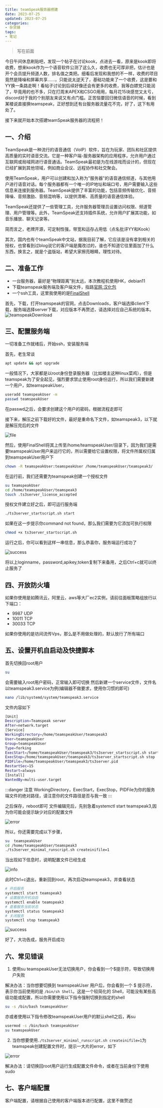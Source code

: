 ```yaml
---
title: teamSpeak服务器搭建
date: 2023-07-25
updated: 2023-07-25
categories:
- 杂货铺
tags:
- 笔记
---
```



>  写在前面


今日午间休息刷贴吧，发现一个帖子在讨论kook，点进去一看，原来是kook即将收费，想来kook作为一个语音软件公测了这么久，收费也无可厚非把，估计也是开个会员提升频道人数，排名值之类把。细看后发现和我想的不一样，收费的项目竟然是降噪和屏幕共享......，只能说太逆天了，基础功能来了一个收费，这是要和YY换一条路走啊！看帖子讨论到后续好像还会有更多的收费，我等白嫖党只能润了，毕竟用的也不多，只在打周末APEX和CSGO用用，每月花15块感觉又太亏，discord对于我的个别朋友来说又有点门槛。正苦恼要回归微信语音的时候，看到某楼说直接换teamspeak，正好想到还有台服务器流量花不完，好了，这下有用处了。

<!-- more -->

接下来就开始本次搭建teamSpeak服务器的流程把！

## 一、介绍

TeamSpeak是一种流行的语音通信（VoIP）软件，旨在为玩家、团队和社区提供高质量的实时语音交流。它是一种客户端-服务器架构的应用程序，允许用户通过互联网或局域网进行语音通话。TeamSpeak最初是为在线游戏而设计的，但现在已经扩展到其他领域，例如商业会议、远程协作和社交聚会。

使用TeamSpeak，用户可以创建和加入称为"服务器"的语音通信频道，与其他用户进行语音对话。每个服务器都有一个唯一的IP地址和端口号，用户需要输入这些信息来连接到服务器。TeamSpeak提供了丰富的功能，包括音频传输优化、音频降噪、音频激励、音频混响等，以提供清晰、高质量的语音通信体验。

TeamSpeak还提供了一些管理工具，允许服务器管理员设置访问权限、频道管理、用户管理等。此外，TeamSpeak还支持插件系统，允许用户扩展其功能，如音乐播放、聊天记录等。

简而言之，老牌开源，可定制性强，带宽和运存占用低（点名批评YY和Kook）

其次，国内也有个teamSpeak中文站，据我目前了解，它应该是没有拿到相关的授权，也曾看到过blog说它的客户端是魔改过的，谁也不知道它往里面加了什么东西，换言之，就是个盗版站，希望大家擦亮眼睛，理性对待。

## 二、准备工作

- 一台服务器，最好是“物理距离”别太远，本次教程机使用HK，debian11
- 下载teamspeak服务端及客户端文件，指路[官网](https://www.teamspeak.com/en/),[汉化包](https://github.com/VigorousPro/TS3-Translation_zh-CN/)
- 一个ssh工具，这里我使用的是[FinalShell](https://www.hostbuf.com/t/988.html)

首先，下载，打开teamspeak的官网，点击Downloads，客户端选择client下载，服务端选择server下载，对应版本不再赘述，请选择对应自己系统的版本。
![teamspeakDownload](https://lateautumn02.com/cdn/20230725/image.4c8ywvigm2w0.webp)

## 三、配置服务端

一切准备工作就绪后，开始ssh，安装服务端

首先，老生常谈

``` bash
apt update && apt upgrade
```

一般情况下，大家都是以root身份登录服务器（比如楼主这种linux菜鸡），但是teamspeak为了安全起见，强烈要求禁止使用root身份运行，所以我们需要新建一个用户，如teamspeakUser，

``` bash
useradd teamspeakUser -m
passwd teamspeakUser
```

在passwd之后，会要求创建这个用户的密码，根据流程走即可

接下来，解压之前下载好的文件，最好是重命名下文件，如teamspeak3，以下就是解压完后的文件

![file](https://lateautumn02.com/cdn/20230725/image.38xjsh6c69m0.webp)

然后，使用FinalShell将其上传至/home/teamspeakUser/目录下，因为我们是需要teamspeakUser用户来运行它的，所以需要给它设置权限，将文件所属权归属到teamspeakUser用户下

``` bash
chown -R teamspeakUser:teamspeakUser /home/teamspeakUser/teamspeak3/
```

在运行前，我们还需要为teamspeak创建一个授权文件

``` bash
su teamspeakUser
cd /home/teamspeakUser/teamspeak3
touch .ts3server_license_accepted
```

授权文件建立好之后，即可运行服务端

``` bash
./ts3server_startscript.sh start
```

如果在这一步提示你command not found，那么我们需要为它添加可执行权限

``` bash
chmod +x ts3server_startscript.sh
```

运行之后，你可以看到这样一串信息，那么恭喜你，服务端运行成功了

![success](https://lateautumn02.com/cdn/20230725/image.5ehasd13e400.webp)

将以上loginname，password,apikey,token复制下来备用，之后Ctrl+c就可以终止服务了

## 四、开放防火墙

如果你使用是如腾讯云，阿里云，aws等大厂ec2实例，请前往面板策略组放行以下端口：

- 9987 UDP
- 10011 TCP
- 30033 TCP

如果你使用的是坊间流传Vps，那么是不用做处理的，默认放行了所有端口

## 五、设置开机自启动及快捷脚本

首先切换回root用户

``` bash
su 
```

会需要输入root用户密码，正常输入即可切换
然后新建一个service文件，文件名以teamspeak3.service为例(编辑器不做要求，使用你习惯的即可)

``` bash
nano /lib/systemd/system/teamspeak3.service
```

文件内容如下

``` bash
[Unit]
Description=Teamspeak server
After=network.target
[Service]
WorkingDirectory=/home/teamspeakUser/teamspeak3
User=teamspeakUser
Group=teamspeakUser
Type=forking
ExecStart=/home/teamspeakUser/teamspeak3/ts3server_startscript.sh start inifile=ts3server.ini
ExecStop=/home/teamspeakUser/teamspeak3/ts3server_startscript.sh stop
PIDFile=/home/teamspeakUser/teamspeak3/ts3server.pid
RestartSec=15
Restart=always
[Install]
WantedBy=multi-user.target
```

:::danger 注意
WorkingDirectory，ExecStart，ExecStop，PIDFile为你的服务端文件的绝对路径，请注意你的文件路径是否与我一致
:::

之后保存，reboot即可
文件编辑完后，先别急着systemctl start teamspeak3,因为你可能会提示缺少对应的配置文件

![error](https://lateautumn02.com/cdn/20230725/image.6m6nm5n51lc0.webp)


所以，你还需要完成以下步骤，

``` bash
su  teamspeakUser
cd /home/teamspeakUser/teamspeak3
./ts3server_minimal_runscript.sh createinifile=1
```

当出现如下信息时，说明配置文件已经生成

![info](https://lateautumn02.com/cdn/20230725/image.7i1nvgv2i4c0.webp)

此时Ctrl+c退出，重新回到root，再次启动teamspeak3，并查看状态

``` bash
# 开启服务
systemctl start teamspeak3
# 设置服务开机自启
systemctl enable teamspeak3
# 查看服务当前状态
systemctl status teamspeak3
# 关闭服务
systemctl stop teamspeak3
```

![success](https://lateautumn02.com/cdn/20230725/image.7d76np8rgeo0.webp)

好了，大功告成，服务开启成功

## 六、常见错误

1. 使用su teamspeakUser无法切换用户，你会看到一个$提示符，导致切换用户失败

解决办法：当你想要切换到 teamspeakUser 用户后，你会看到一个 $ 提示符，表示你当前使用的是 `/bin/sh Shell`。这是一个较简化的 Shell，可能没有某些高级功能或配置，所以你需要使用以下指令强制切换到指定的shell

``` bash
su -s /bin/bash teamspeakUser
```

亦或者使用以下指令修改teamspeakUser用户的默认shell之后，再su

``` bash
usermod -s /bin/bash teamspeakUser
su teamspeakUser
```

2. 当你想要使用`./ts3server_minimal_runscript.sh createinifile=1`为teamspeak创建配置文件时，提示一大片的error，如下

![error](https://lateautumn02.com/cdn/20230725/image.2nr55a8o65w0.webp)

解决办法：请切换回root用户运行生成配置文件命令，或者在当前身份下使用sudo


## 七、客户端配置

客户端配置，请根据自己使用的客户端版本进行配置，这里不做赘述